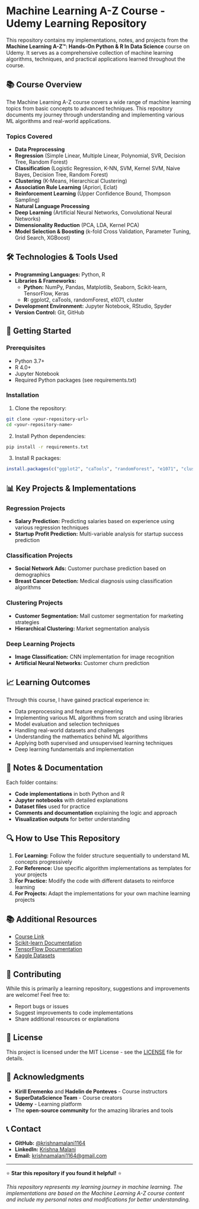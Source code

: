 # Machine Learning A-Z Course - Udemy Learning Repository

This repository contains my implementations, notes, and projects from the **Machine Learning A-Z™: Hands-On Python & R In Data Science** course on Udemy. It serves as a comprehensive collection of machine learning algorithms, techniques, and practical applications learned throughout the course.

## 📚 Course Overview

The Machine Learning A-Z course covers a wide range of machine learning topics from basic concepts to advanced techniques. This repository documents my journey through understanding and implementing various ML algorithms and real-world applications.

### Topics Covered
- **Data Preprocessing**
- **Regression** (Simple Linear, Multiple Linear, Polynomial, SVR, Decision Tree, Random Forest)
- **Classification** (Logistic Regression, K-NN, SVM, Kernel SVM, Naive Bayes, Decision Tree, Random Forest)
- **Clustering** (K-Means, Hierarchical Clustering)
- **Association Rule Learning** (Apriori, Eclat)
- **Reinforcement Learning** (Upper Confidence Bound, Thompson Sampling)
- **Natural Language Processing**
- **Deep Learning** (Artificial Neural Networks, Convolutional Neural Networks)
- **Dimensionality Reduction** (PCA, LDA, Kernel PCA)
- **Model Selection & Boosting** (k-fold Cross Validation, Parameter Tuning, Grid Search, XGBoost)

## 🛠️ Technologies & Tools Used

- **Programming Languages:** Python, R
- **Libraries & Frameworks:**
  - **Python:** NumPy, Pandas, Matplotlib, Seaborn, Scikit-learn, TensorFlow, Keras
  - **R:** ggplot2, caTools, randomForest, e1071, cluster
- **Development Environment:** Jupyter Notebook, RStudio, Spyder
- **Version Control:** Git, GitHub

## 🚀 Getting Started

### Prerequisites
- Python 3.7+
- R 4.0+
- Jupyter Notebook
- Required Python packages (see requirements.txt)

### Installation

1. Clone the repository:
```bash
git clone <your-repository-url>
cd <your-repository-name>
```

2. Install Python dependencies:
```bash
pip install -r requirements.txt
```

3. Install R packages:
```r
install.packages(c("ggplot2", "caTools", "randomForest", "e1071", "cluster"))
```

## 📊 Key Projects & Implementations

### Regression Projects
- **Salary Prediction:** Predicting salaries based on experience using various regression techniques
- **Startup Profit Prediction:** Multi-variable analysis for startup success prediction

### Classification Projects
- **Social Network Ads:** Customer purchase prediction based on demographics
- **Breast Cancer Detection:** Medical diagnosis using classification algorithms

### Clustering Projects
- **Customer Segmentation:** Mall customer segmentation for marketing strategies
- **Hierarchical Clustering:** Market segmentation analysis

### Deep Learning Projects
- **Image Classification:** CNN implementation for image recognition
- **Artificial Neural Networks:** Customer churn prediction

## 📈 Learning Outcomes

Through this course, I have gained practical experience in:
- Data preprocessing and feature engineering
- Implementing various ML algorithms from scratch and using libraries
- Model evaluation and selection techniques
- Handling real-world datasets and challenges
- Understanding the mathematics behind ML algorithms
- Applying both supervised and unsupervised learning techniques
- Deep learning fundamentals and implementation

## 📝 Notes & Documentation

Each folder contains:
- **Code implementations** in both Python and R
- **Jupyter notebooks** with detailed explanations
- **Dataset files** used for practice
- **Comments and documentation** explaining the logic and approach
- **Visualization outputs** for better understanding

## 🔍 How to Use This Repository

1. **For Learning:** Follow the folder structure sequentially to understand ML concepts progressively
2. **For Reference:** Use specific algorithm implementations as templates for your projects
3. **For Practice:** Modify the code with different datasets to reinforce learning
4. **For Projects:** Adapt the implementations for your own machine learning projects

## 📚 Additional Resources

- [Course Link](https://www.udemy.com/course/machinelearning/)
- [Scikit-learn Documentation](https://scikit-learn.org/stable/)
- [TensorFlow Documentation](https://www.tensorflow.org/)
- [Kaggle Datasets](https://www.kaggle.com/datasets)

## 🤝 Contributing

While this is primarily a learning repository, suggestions and improvements are welcome! Feel free to:
- Report bugs or issues
- Suggest improvements to code implementations
- Share additional resources or explanations

## 📄 License

This project is licensed under the MIT License - see the [LICENSE](LICENSE) file for details.

## 🙏 Acknowledgments

- **Kirill Eremenko** and **Hadelin de Ponteves** - Course instructors
- **SuperDataScience Team** - Course creators
- **Udemy** - Learning platform
- The **open-source community** for the amazing libraries and tools

## 📞 Contact

- **GitHub:** [@krishnamalani1164](https://github.com/krishnamalani1164)
- **LinkedIn:** [Krishna Malani](https://linkedin.com/in/krishnamalani)
- **Email:** krishnamalani1164@gmail.com

---

⭐ **Star this repository if you found it helpful!** ⭐

*This repository represents my learning journey in machine learning. The implementations are based on the Machine Learning A-Z course content and include my personal notes and modifications for better understanding.*
